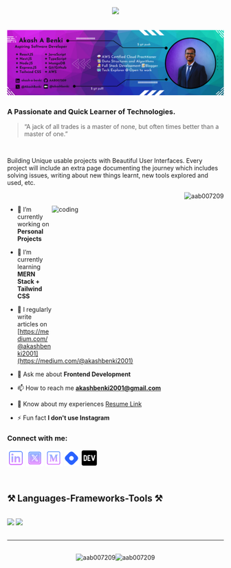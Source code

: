 <h1 align="center"> 
<img src="https://readme-typing-svg.herokuapp.com?font=Bitter&weight=600&size=30&duration=4000&pause=1000&color=D200FF&center=true&vCenter=true&random=false&width=500&height=65&lines=Hi+%F0%9F%91%8B+There+!;I'm+%F0%9F%91%A8%E2%80%8D%F0%9F%92%BB+Akash+A+Benki"/>
</h1>

![Github Profile Cover Image](https://github.com/AAB007209/AAB007209/blob/master/Github%20Cover.png)
---
### A Passionate and Quick Learner of Technologies. 
> “A jack of all trades is a master of none, but often times better than a master of one.”
<br/>
<p>Building Unique usable projects with Beautiful User Interfaces. Every project will include an extra page documenting the journey which includes solving issues, writing about new things learnt, new tools explored and used, etc.</p>

<p align="end"> <img src="https://komarev.com/ghpvc/?username=aab007209&label=Profile%20views&color=0e75b6&style=flat" alt="aab007209" /> </p>

<img align="right" alt="coding" width="400" height="350" src="https://user-images.githubusercontent.com/74038190/229223263-cf2e4b07-2615-4f87-9c38-e37600f8381a.gif"/>

- 🔭 I’m currently working on **Personal Projects**

- 🌱 I’m currently learning **MERN Stack + Tailwind CSS**

- 📝 I regularly write articles on [https://medium.com/@akashbenki2001](https://medium.com/@akashbenki2001)

- 💬 Ask me about **Frontend Development**

- 📫 How to reach me **akashbenki2001@gmail.com**

- 📄 Know about my experiences [Resume Link](https://t.ly/1cTox)

- ⚡ Fun fact **I don't use Instagram**

<h3 align="left">Connect with me:</h3>
<p align="left">
<a href="https://linkedin.com/in/akash-a-benki" target="blank"><img align="center" src="https://github.com/AAB007209/Basic_Projects/blob/main/Social_Icons/Linkedln-Color.svg" alt="akash-a-benki" height="40" width="40" /></a>
<a href="https://twitter.com/akashbenki" target="blank"><img align="center" src="https://github.com/AAB007209/Basic_Projects/blob/main/Social_Icons/Twitter%20Color.svg" alt="akashbenki" height="40" width="40" /></a>
<a href="https://medium.com/@akashbenki" target="blank"><img align="center" src="https://github.com/AAB007209/Basic_Projects/blob/main/Social_Icons/Medium%20Color.svg" alt="@akashbenki" height="40" width="40" /></a>
<a href="https://hashnode.com/@theskyfire" target="blank"><img align="center" src="https://github.com/AAB007209/Basic_Projects/blob/main/Social_Icons/Hashnode%20Color.png" alt="@theskyfire" height="35" width="35" /></a>
<a href="https://dev.to/the_sky_fire" target="blank"><img align="center" src="https://github.com/AAB007209/Basic_Projects/blob/main/Social_Icons/4519024_dev_icon.svg" alt="the_sky_fire" height="40" width="40" /></a>

</p>

<br/>

<h2 align="left">⚒️ Languages-Frameworks-Tools ⚒️</h2>
<br/>
<div align="left">
    <img src="https://skillicons.dev/icons?i=c,cpp,javascript,typescript,react,nextjs,tailwind,vite,nodejs,express,bootstrap,html,css" />
    <img src="https://skillicons.dev/icons?i=python,java,mongodb,mysql,postgres,aws,babel,vscode,github,figma,git,postman,netlify" /><br>
</div>

<br/>

---
<br/>

<div align="center">
<img src="https://github-readme-stats.vercel.app/api?username=aab007209&show_icons=true&locale=en" alt="aab007209" width="600" height="250"/><img src="https://github-readme-streak-stats.herokuapp.com/?user=aab007209&" alt="aab007209" width="600" height="250"/>
</div>
<!-- <p><img align="left" src="https://github-readme-streak-stats.herokuapp.com/?user=aab007209&" alt="aab007209" /></p> -->

